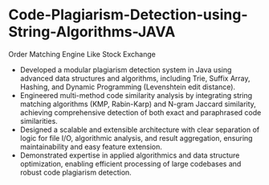 # Code-Plagiarism-Detection-using-String-Algorithms-JAVA
Order Matching Engine Like Stock Exchange 


- Developed a modular plagiarism detection system in Java using advanced data structures and algorithms, including Trie, Suffix Array, Hashing, and Dynamic Programming (Levenshtein edit distance).
- Engineered multi-method code similarity analysis by integrating string matching algorithms (KMP, Rabin-Karp) and N-gram Jaccard similarity, achieving comprehensive detection of both exact and paraphrased code similarities.
- Designed a scalable and extensible architecture with clear separation of logic for file I/O, algorithmic analysis, and result aggregation, ensuring maintainability and easy feature extension.
- Demonstrated expertise in applied algorithmics and data structure optimization, enabling efficient processing of large codebases and robust code plagiarism detection.
